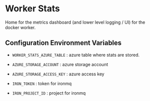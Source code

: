 # Worker Stats

Home for the metrics dashboard (and lower level logging / UI) for the
docker worker.

## Configuration Environment Variables

  - `WORKER_STATS_AZURE_TABLE` : azure table where stats are stored.

  - `AZURE_STORAGE_ACCOUNT` : azure storage account

  - `AZURE_STORAGE_ACCESS_KEY` : azure access key

  - `IRON_TOKEN` : token for ironmq

  - `IRON_PROJECT_ID` : project for ironmq
